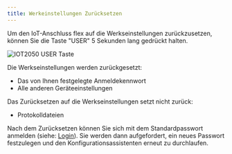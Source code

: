 ```yaml
---
title: Werkeinstellungen Zurücksetzen
---
```


Um den IoT-Anschluss flex auf die Werkseinstellungen zurückzusetzen, können Sie die Taste "USER" 5 Sekunden lang gedrückt halten.

![IOT2050 USER Taste](/content/IoT2050UserButton.png)

Die Werkseinstellungen werden zurückgesetzt:

- Das von Ihnen festgelegte Anmeldekennwort
- Alle anderen Geräteeinstellungen

Das Zurücksetzen auf die Werkseinstellungen setzt nicht zurück:

- Protokolldateien

Nach dem Zurücksetzen können Sie sich mit dem Standardpasswort anmelden (siehe: [Login](tutorial/GettingStarted.md#Login)). Sie werden dann aufgefordert, ein neues Passwort festzulegen und den Konfigurationsassistenten erneut zu durchlaufen.
